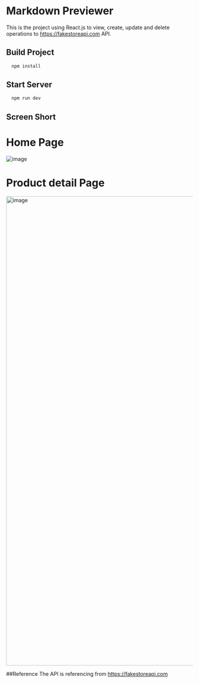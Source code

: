 # Markdown Previewer

This is the project using React.js to view, create, update and delete operations to https://fakestoreapi.com API.

## Build Project
```bash
  npm install 
```

## Start Server
```bash
  npm run dev 
```

## Screen Short
# Home Page
![image](https://github.com/leekinming1008/react-product-management-system/assets/161342574/52850321-6c52-4b26-89ed-50d03d9f8d63)

# Product detail Page
<img width="1263" alt="image" src="https://github.com/leekinming1008/react-product-management-system/assets/161342574/3dd87689-acac-49f3-a4c1-b65416acaab8">



##Reference
The API is referencing from https://fakestoreapi.com



